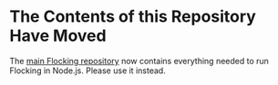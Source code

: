 The Contents of this Repository Have Moved
==========================================

The [main Flocking repository](http://github.com/colinbdclark/flocking) now contains everything needed to
run Flocking in Node.js. Please use it instead.
